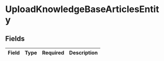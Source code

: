 # UploadKnowledgeBaseArticlesEntity


## Fields

| Field       | Type        | Required    | Description |
| ----------- | ----------- | ----------- | ----------- |